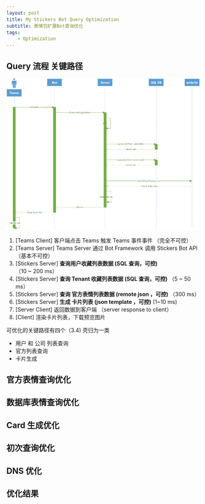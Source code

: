 ```yaml
---
layout: post
title: My Stickers Bot Query Optimization
subtitle: 表情包扩展Bot查询优化
tags:
    - Optimization
---
```


## Query 流程 关键路径

![call flow](/assets/img/my-stickers-bot-query-optimization/stickers-bot-query.png)

1. [Teams Client] 客户端点击 Teams 触发 Teams 事件事件 （完全不可控）
2. [Teams Server] Teams Server 通过 Bot Framework 调用 Stickers Bot API （基本不可控）
3. [Stickers Server] **查询用户收藏列表数据 (SQL 查询，可控)** （10 ~ 200 ms）
4. [Stickers Server] **查询 Tenant 收藏列表数据 (SQL 查询，可控)** （5 ~ 50 ms）
5. [Stickers Server] **查询 官方表情列表数据 (remote json ，可控)** （300 ms）
6. [Stickers Server] **生成 卡片列表 (json template ，可控)** (1~10 ms)
7. [Server Client] 返回数据到客户端 （server response to client）
8. [Client] 渲染卡片列表，下载预览图片

可优化的关键路径有四个（3.4) 壳归为一类

-   用户 和 公司 列表查询
-   官方列表查询
-   卡片生成

## 官方表情查询优化

## 数据库表情查询优化

## Card 生成优化

## 初次查询优化

## DNS 优化

## 优化结果

